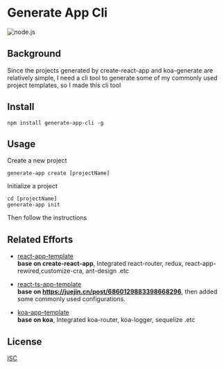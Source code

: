 # Generate App Cli

![node.js](https://img.shields.io/badge/issues-welecome-green)

## Background

Since the projects generated by create-react-app and koa-generate are relatively simple, I need a cli tool to generate some of my commonly used project templates, so I made this cli tool

## Install

```shell
npm install generate-app-cli -g
```

## Usage

Create a new project

```shell
generate-app create [projectName]
```

Initialize a project

```shell
cd [projectName]
generate-app init
```

Then follow the instructions

## Related Efforts

- [react-app-template](https://github.com/include-all/react-app-template)  
  **base on create-react-app**, Integrated react-router, redux, react-app-rewired,customize-cra, ant-design .etc

- [react-ts-app-template](https://github.com/include-all/react-ts-app-template)  
  **base on https://juejin.cn/post/6860129883398668296**, then added some commonly used configurations.

- [koa-app-template](https://github.com/include-all/koa-app-template)  
  **base on koa**, Integrated koa-router, koa-logger, sequelize .etc

## License

[ISC](https://opensource.org/licenses/ISC)

